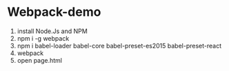 # Webpack-demo
1. install Node.Js and NPM
2. npm i -g webpack
3. npm i babel-loader babel-core babel-preset-es2015 babel-preset-react
4. webpack
5. open page.html
